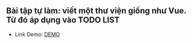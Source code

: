 ## Bài tập tự làm: viết một thư viện giống như Vue. Từ đó áp dụng vào TODO LIST

- Link Demo: [DEMO](https://buiduong2.github.io/F8-Javascript/lession39-ex-spec/)